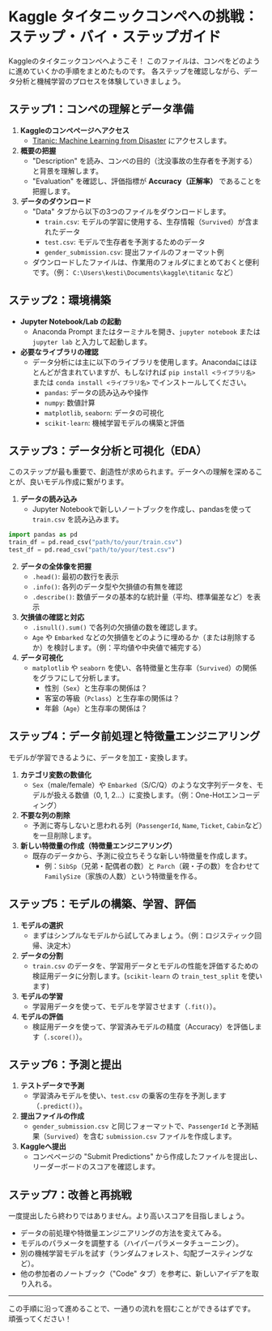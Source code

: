 # Kaggle タイタニックコンペへの挑戦：ステップ・バイ・ステップガイド

Kaggleのタイタニックコンペへようこそ！
このファイルは、コンペをどのように進めていくかの手順をまとめたものです。
各ステップを確認しながら、データ分析と機械学習のプロセスを体験していきましょう。

## ステップ1：コンペの理解とデータ準備

1.  **Kaggleのコンペページへアクセス**
    *   [Titanic: Machine Learning from Disaster](https://www.kaggle.com/c/titanic) にアクセスします。
2.  **概要の把握**
    *   "Description" を読み、コンペの目的（沈没事故の生存者を予測する）と背景を理解します。
    *   "Evaluation" を確認し、評価指標が **Accuracy（正解率）** であることを把握します。
3.  **データのダウンロード**
    *   "Data" タブから以下の3つのファイルをダウンロードします。
        *   `train.csv`: モデルの学習に使用する、生存情報（`Survived`）が含まれたデータ
        *   `test.csv`: モデルで生存者を予測するためのデータ
        *   `gender_submission.csv`: 提出ファイルのフォーマット例
    *   ダウンロードしたファイルは、作業用のフォルダにまとめておくと便利です。（例： `C:\Users\kesti\Documents\kaggle\titanic` など）

## ステップ2：環境構築

*   **Jupyter Notebook/Lab の起動**
    *   Anaconda Prompt またはターミナルを開き、`jupyter notebook` または `jupyter lab` と入力して起動します。
*   **必要なライブラリの確認**
    *   データ分析には主に以下のライブラリを使用します。Anacondaにはほとんどが含まれていますが、もしなければ `pip install <ライブラリ名>` または `conda install <ライブラリ名>` でインストールしてください。
        *   `pandas`: データの読み込みや操作
        *   `numpy`: 数値計算
        *   `matplotlib`, `seaborn`: データの可視化
        *   `scikit-learn`: 機械学習モデルの構築と評価

## ステップ3：データ分析と可視化（EDA）

このステップが最も重要で、創造性が求められます。データへの理解を深めることが、良いモデル作成に繋がります。

1.  **データの読み込み**
    *   Jupyter Notebookで新しいノートブックを作成し、pandasを使って `train.csv` を読み込みます。
```python
import pandas as pd
train_df = pd.read_csv("path/to/your/train.csv")
test_df = pd.read_csv("path/to/your/test.csv")
```
2.  **データの全体像を把握**
    *   `.head()`: 最初の数行を表示
    *   `.info()`: 各列のデータ型や欠損値の有無を確認
    *   `.describe()`: 数値データの基本的な統計量（平均、標準偏差など）を表示
3.  **欠損値の確認と対応**
    *   `.isnull().sum()` で各列の欠損値の数を確認します。
    *   `Age` や `Embarked` などの欠損値をどのように埋めるか（または削除するか）を検討します。（例：平均値や中央値で補完する）
4.  **データ可視化**
    *   `matplotlib` や `seaborn` を使い、各特徴量と生存率（`Survived`）の関係をグラフにして分析します。
        *   性別（`Sex`）と生存率の関係は？
        *   客室の等級（`Pclass`）と生存率の関係は？
        *   年齢（`Age`）と生存率の関係は？

## ステップ4：データ前処理と特徴量エンジニアリング

モデルが学習できるように、データを加工・変換します。

1.  **カテゴリ変数の数値化**
    *   `Sex`（male/female）や `Embarked`（S/C/Q）のような文字列データを、モデルが扱える数値（0, 1, 2...）に変換します。（例：One-Hotエンコーディング）
2.  **不要な列の削除**
    *   予測に寄与しないと思われる列（`PassengerId`, `Name`, `Ticket`, `Cabin`など）を一旦削除します。
3.  **新しい特徴量の作成（特徴量エンジニアリング）**
    *   既存のデータから、予測に役立ちそうな新しい特徴量を作成します。
        *   例：`SibSp`（兄弟・配偶者の数）と `Parch`（親・子の数）を合わせて `FamilySize`（家族の人数）という特徴量を作る。

## ステップ5：モデルの構築、学習、評価

1.  **モデルの選択**
    *   まずはシンプルなモデルから試してみましょう。（例：ロジスティック回帰、決定木）
2.  **データの分割**
    *   `train.csv` のデータを、学習用データとモデルの性能を評価するための検証用データに分割します。(`scikit-learn` の `train_test_split` を使います)
3.  **モデルの学習**
    *   学習用データを使って、モデルを学習させます（`.fit()`）。
4.  **モデルの評価**
    *   検証用データを使って、学習済みモデルの精度（Accuracy）を評価します（`.score()`）。

## ステップ6：予測と提出

1.  **テストデータで予測**
    *   学習済みモデルを使い、`test.csv` の乗客の生存を予測します（`.predict()`）。
2.  **提出ファイルの作成**
    *   `gender_submission.csv` と同じフォーマットで、`PassengerId` と予測結果（`Survived`）を含む `submission.csv` ファイルを作成します。
3.  **Kaggleへ提出**
    *   コンペページの "Submit Predictions" から作成したファイルを提出し、リーダーボードのスコアを確認します。

## ステップ7：改善と再挑戦

一度提出したら終わりではありません。より高いスコアを目指しましょう。

*   データの前処理や特徴量エンジニアリングの方法を変えてみる。
*   モデルのパラメータを調整する（ハイパーパラメータチューニング）。
*   別の機械学習モデルを試す（ランダムフォレスト、勾配ブースティングなど）。
*   他の参加者のノートブック（"Code" タブ）を参考に、新しいアイデアを取り入れる。

---

この手順に沿って進めることで、一通りの流れを掴むことができるはずです。
頑張ってください！
